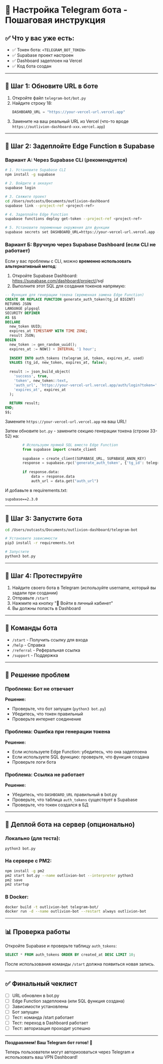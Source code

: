 # 🤖 Настройка Telegram бота - Пошаговая инструкция

## ✅ Что у вас уже есть:

- ✅ Токен бота: `<TELEGRAM_BOT_TOKEN>`
- ✅ Supabase проект настроен
- ✅ Dashboard задеплоен на Vercel
- ✅ Код бота создан

---

## 📝 Шаг 1: Обновите URL в боте

1. Откройте файл `telegram-bot/bot.py`
2. Найдите строку 18:
   ```python
   DASHBOARD_URL = "https://your-vercel-url.vercel.app"
   ```
3. Замените на ваш реальный URL из Vercel (что-то вроде `https://outlivion-dashboard-xxx.vercel.app`)

---

## 📝 Шаг 2: Задеплойте Edge Function в Supabase

### Вариант А: Через Supabase CLI (рекомендуется)

```bash
# 1. Установите Supabase CLI
npm install -g supabase

# 2. Войдите в аккаунт
supabase login

# 3. Свяжите проект
cd /Users/outcasts/Documents/outlivion-dashboard
supabase link --project-ref <project-ref>

# 4. Задеплойте Edge Function
supabase functions deploy get-token --project-ref <project-ref>

# 5. Установите переменные окружения для функции
supabase secrets set DASHBOARD_URL=https://your-vercel-url.vercel.app --project-ref <project-ref>
```

### Вариант Б: Вручную через Supabase Dashboard (если CLI не работает)

Если у вас проблемы с CLI, можно **временно использовать альтернативный метод**:

1. Откройте Supabase Dashboard: https://supabase.com/dashboard/project/<project-ref>/sql
2. Выполните этот SQL для создания токенов напрямую:

```sql
-- Функция для генерации токена (временная замена Edge Function)
CREATE OR REPLACE FUNCTION generate_auth_token(tg_id BIGINT)
RETURNS JSON
LANGUAGE plpgsql
SECURITY DEFINER
AS $$
DECLARE
  new_token UUID;
  expires_at TIMESTAMP WITH TIME ZONE;
  result JSON;
BEGIN
  new_token := gen_random_uuid();
  expires_at := NOW() + INTERVAL '1 hour';
  
  INSERT INTO auth_tokens (telegram_id, token, expires_at, used)
  VALUES (tg_id, new_token, expires_at, false);
  
  result := json_build_object(
    'success', true,
    'token', new_token::text,
    'auth_url', 'https://your-vercel-url.vercel.app/auth/login?token=' || new_token::text,
    'expires_at', expires_at
  );
  
  RETURN result;
END;
$$;
```

Замените `https://your-vercel-url.vercel.app` на ваш URL!

Затем обновите `bot.py` - замените секцию генерации токена (строки 33-52) на:

```python
        # Используем прямой SQL вместо Edge Function
        from supabase import create_client
        
        supabase = create_client(SUPABASE_URL, SUPABASE_ANON_KEY)
        response = supabase.rpc('generate_auth_token', {'tg_id': telegram_id}).execute()
        
        if response.data:
            data = response.data
            auth_url = data.get("auth_url")
```

И добавьте в requirements.txt:
```
supabase==2.3.0
```

---

## 📝 Шаг 3: Запустите бота

```bash
cd /Users/outcasts/Documents/outlivion-dashboard/telegram-bot

# Установите зависимости
pip3 install -r requirements.txt

# Запустите
python3 bot.py
```

---

## 🧪 Шаг 4: Протестируйте

1. Найдите своего бота в Telegram (используйте username, который вы задали при создании)
2. Отправьте `/start`
3. Нажмите на кнопку "🔐 Войти в личный кабинет"
4. Вы должны попасть в Dashboard

---

## 🎉 Команды бота

- `/start` - Получить ссылку для входа
- `/help` - Справка
- `/referral` - Реферальная ссылка
- `/support` - Поддержка

---

## 🐛 Решение проблем

### Проблема: Бот не отвечает
**Решение:**
- Проверьте, что бот запущен (`python3 bot.py`)
- Убедитесь, что токен правильный
- Проверьте интернет соединение

### Проблема: Ошибка при генерации токена
**Решение:**
- Если используете Edge Function: убедитесь, что она задеплоена
- Если используете SQL функцию: проверьте, что функция создана
- Проверьте логи бота

### Проблема: Ссылка не работает
**Решение:**
- Убедитесь, что `DASHBOARD_URL` правильный в bot.py
- Проверьте, что таблица `auth_tokens` существует в Supabase
- Проверьте, что токен создался в БД

---

## 🚀 Деплой бота на сервер (опционально)

### Локально (для теста):
```bash
python3 bot.py
```

### На сервере с PM2:
```bash
npm install -g pm2
pm2 start bot.py --name outlivion-bot --interpreter python3
pm2 save
pm2 startup
```

### В Docker:
```bash
docker build -t outlivion-bot telegram-bot/
docker run -d --name outlivion-bot --restart always outlivion-bot
```

---

## 📊 Проверка работы

Откройте Supabase и проверьте таблицу `auth_tokens`:
```sql
SELECT * FROM auth_tokens ORDER BY created_at DESC LIMIT 10;
```

После использования команды `/start` должна появиться новая запись.

---

## ✅ Финальный чеклист

- [ ] URL обновлен в bot.py
- [ ] Edge Function задеплоена (или SQL функция создана)
- [ ] Зависимости установлены
- [ ] Бот запущен
- [ ] Тест: команда /start работает
- [ ] Тест: переход в Dashboard работает
- [ ] Тест: авторизация проходит успешно

---

**Поздравляем! Ваш Telegram бот готов! 🎉**

Теперь пользователи могут авторизоваться через Telegram и использовать ваш VPN Dashboard!
